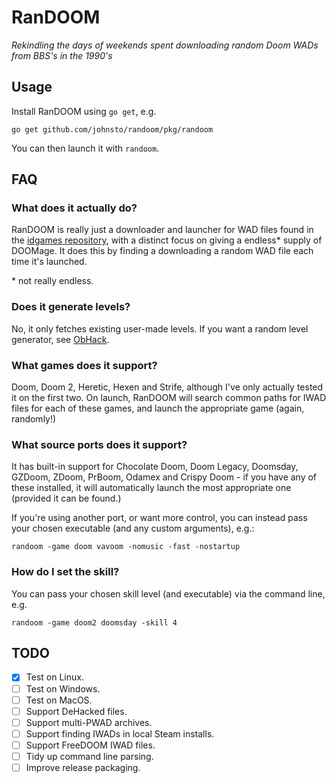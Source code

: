 # RanDOOM

*Rekindling the days of weekends spent downloading random Doom WADs from BBS's in the 1990's*

## Usage

Install RanDOOM using `go get`, e.g.

    go get github.com/johnsto/randoom/pkg/randoom

You can then launch it with `randoom`.

## FAQ

### What does it actually do?

RanDOOM is really just a downloader and launcher for WAD files found in the [idgames repository](https://legacy.doomworld.com/idgames/), with a distinct focus on giving a endless\* supply of DOOMage. It does this by finding a downloading a random WAD file each time it's launched.

\* not really endless.

### Does it generate levels?

No, it only fetches existing user-made levels. If you want a random level generator, see [ObHack](http://www.samiam.org/ObHack/).

### What games does it support?

Doom, Doom 2, Heretic, Hexen and Strife, although I've only actually tested it on the first two. On launch, RanDOOM will search common paths for IWAD files for each of these games, and launch the appropriate game (again, randomly!)

### What source ports does it support?

It has built-in support for Chocolate Doom, Doom Legacy, Doomsday, GZDoom, ZDoom, PrBoom, Odamex and Crispy Doom - if you have any of these installed, it will automatically launch the most appropriate one (provided it can be found.)

If you're using another port, or want more control, you can instead pass your chosen executable (and any custom arguments), e.g.:

    randoom -game doom vavoom -nomusic -fast -nostartup

### How do I set the skill?

You can pass your chosen skill level (and executable) via the command line, e.g.

    randoom -game doom2 doomsday -skill 4

## TODO

- [x] Test on Linux.
- [ ] Test on Windows.
- [ ] Test on MacOS.
- [ ] Support DeHacked files.
- [ ] Support multi-PWAD archives.
- [ ] Support finding IWADs in local Steam installs.
- [ ] Support FreeDOOM IWAD files.
- [ ] Tidy up command line parsing.
- [ ] Improve release packaging.
